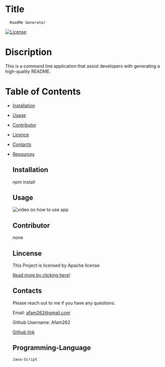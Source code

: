 # Title
  ```  
    ReadMe Generator 
  ```  
    

  [![License](https://img.shields.io/badge/license-Apache%202.0-green)](https://opensource.org/licenses/Apache-2.0)    
  
   

  # Discription   

  This is a command line application that assist developers with generating a high-quality README.    
    

  # Table of Contents  

    
* [Installation](#installation)
    
* [Usage](#usage)
    
* [Contributor](#contributor)
    
* [Licence](#licence)      
    
* [Contacts](#contacts)
    
* [Resources](#resources)

    ## Installation 

    npm install

    ## Usage

    ![video on how to use app]()

    ## Contributor

    none

    ## Lincense

    This Project is licensed by Apache license

    [Read more by clicking here!](https://opensource.org/licenses/Apache-2.0)

  
    ## Contacts 

    Please reach out to me if you have any questions.

    Email: afam262@gmail.com

    Github Username: Afam262

    [Github link](https://afam-26.github.io/ReadMe-Generator/) 

    ## Programming-Language 
    ```
    Java-Script
    ```
    
    
